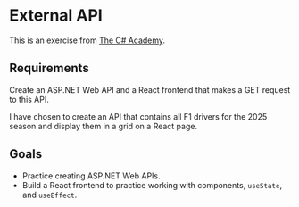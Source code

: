 # External API  

This is an exercise from [The C# Academy](https://www.thecsharpacademy.com).  

## Requirements  
Create an ASP.NET Web API and a React frontend that makes a GET request to this API.  

I have chosen to create an API that contains all F1 drivers for the 2025 season and display them in a grid on a React page.  

## Goals  
- Practice creating ASP.NET Web APIs.  
- Build a React frontend to practice working with components, `useState`, and `useEffect`.  
